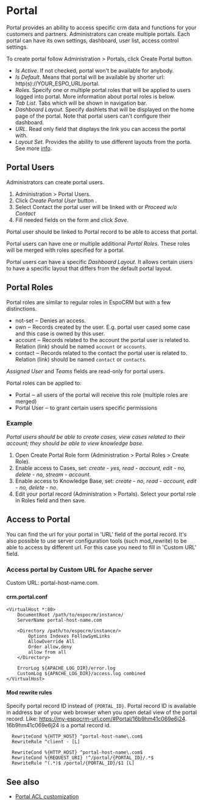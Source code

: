 # Portal

Portal provides an ability to access specific crm data and functions for your customers and partners. Administrators can create multiple portals. Each portal can have its own settings, dashboard, user list, access control settings.

To create portal follow Administration > Portals, click Create Portal button.

* *Is Active*. If not checked, portal won't be available for anybody.
* *Is Default*. Means that portal will be available by shorter url: http(s)://YOUR_ESPO_URL/portal.
* *Roles*. Specify one or multiple portal roles that will be applied to users logged into portal. More information about portal roles is below.
* *Tab List*. Tabs which will be shown in navigation bar.
* *Dashboard Layout*. Specify dashlets that will be displayed on the home page of the portal. Note that portal users can't configure their dashboard.
* *URL*. Read only field that displays the link you can access the portal with.
* *Layout Set*. Provides the ability to use different layouts from the porta. See more [info](layout-manager.md#different-layouts-for-teams--portals).

## Portal Users

Administrators can create portal users.

1. Administration > Portal Users.
2. Click *Create Portal User* button .
3. Select Contact the portal user will be linked with or *Proceed w/o Contact*
4. Fill needed fields on the form and click *Save*.

Portal user should be linked to Portal record to be able to access that portal.

Portal users can have one or multiple additional *Portal Roles*. These roles will be merged with roles specified for a portal.

Portal users can have a specific *Dashboard Layout*. It allows certain users to have a specific layout that differs from the default portal layout.

## Portal Roles

Portal roles are similar to regular roles in EspoCRM but with a few distinctions.

* not-set ‒ Denies an access.
* own ‒ Records created by the user. E.g. portal user cased some case and this case is owned by this user.
* account ‒ Records related to the account the portal user is related to. Relation (link) should be named `account` or `accounts`.
* contact ‒ Records related to the contact the portal user is related to. Relation (link) should be named `contact` or `contacts`.

*Assigned User* and *Teams* fields are read-only for portal users.

Portal roles can be applied to:

* Portal ‒ all users of the portal will receive this role (multiple roles are merged)
* Portal User ‒ to grant certain users specific permissions

### Example

*Portal users should be able to create cases, view cases related to their account; they should be able to view knowledge base.*

1. Open Create Portal Role form (Administration > Portal Roles > Create Role).
2. Enable access to Cases, set: *create - yes, read - account, edit - no, delete - no, stream - account*.
3. Enable access to Knowledge Base, set: *create - no, read - account, edit - no, delete - no*.
4. Edit your portal record (Administration > Portals). Select your portal role in Roles field and then save.

## Access to Portal

You can find the url for your portal in 'URL' field of the portal record. It's also possible to use server configuration tools (such mod_rewrite) to be able to access by different url. For this case you need to fill in 'Custom URL' field.

### Access portal by Custom URL for Apache server

Custom URL: portal-host-name.com.

#### crm.portal.conf

```
<VirtualHost *:80>
    DocumentRoot /path/to/espocrm/instance/
    ServerName portal-host-name.com	

    <Directory /path/to/espocrm/instance/>
        Options Indexes FollowSymLinks
        AllowOverride All
        Order allow,deny
        allow from all
    </Directory>

    ErrorLog ${APACHE_LOG_DIR}/error.log
    CustomLog ${APACHE_LOG_DIR}/access.log combined
</VirtualHost>
```

#### Mod rewrite rules

Specify portal record ID instead of `{PORTAL_ID}`. Portal record ID is available in address bar of your web browser when you open detail view of the portal record. Like: https://my-espocrm-url.com/#Portal/16b9hm41c069e6j24. 16b9hm41c069e6j24 is a portal record id.

```
  RewriteCond %{HTTP_HOST} ^portal-host-name\.com$
  RewriteRule ^client - [L]

  RewriteCond %{HTTP_HOST} ^portal-host-name\.com$
  RewriteCond %{REQUEST_URI} !^/portal/{PORTAL_ID}/.*$
  RewriteRule ^(.*)$ /portal/{PORTAL_ID}/$1 [L]
```

## See also

* [Portal ACL customization](../development/acl.md#portal-acl)

